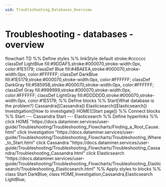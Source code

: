 ```yaml
---
uid: Troubleshooting_Databases_Overview
---
```


# Troubleshooting - databases - overview

<div class="mermaid">
flowchart TD
%% Define styles %%
linkStyle default stroke:#cccccc
classDef LightBlue fill:#9DDAF5,stroke:#000070,stroke-width:0px, color:#1E5179;
classDef Blue fill:#4BAEEA,stroke:#000070,stroke-width:0px, color:#FFFFFF;
classDef DarkBlue fill:#1E5179,stroke:#000070,stroke-width:0px, color:#FFFFFF;
classDef DarkGray fill:#58595B,stroke:#000070,stroke-width:0px, color:#FFFFFF;
classDef Gray fill:#999999,stroke:#000070,stroke-width:0px, color:#FFFFFF;
classDef LightGray fill:#DDDDDD,stroke:#000070,stroke-width:0px, color:#1E5179;
%% Define blocks %%
Start[What database is the problem?]
Cassandra([Cassandra])
Elasticsearch([Elasticsearch])
Investigation([How to investigate])
HOME([Start page])
%% Connect blocks %%
Start --- Cassandra
Start --- Elasticsearch
%% Define hyperlinks %%
click HOME "https://docs.dataminer.services/user-guide/Troubleshooting/Troubleshooting_Flowcharts/Finding_a_Root_Cause.html"
click Investigation "https://docs.dataminer.services/user-guide/Troubleshooting/Troubleshooting_Flowcharts/Troubleshooting_Where_to_Start.html"
click Cassandra "https://docs.dataminer.services/user-guide/Troubleshooting/Troubleshooting_Flowcharts/Troubleshooting_Cassandra/Troubleshooting_Cassandra.html"
click Elasticsearch "https://docs.dataminer.services/user-guide/Troubleshooting/Troubleshooting_Flowcharts/Troubleshooting_Elasticsearch/Troubleshooting_Elasticsearch.html"
%% Apply styles to blocks %%
class Start DarkBlue;
class HOME,Investigation,Cassandra,Elasticsearch LightBlue;
</div>
